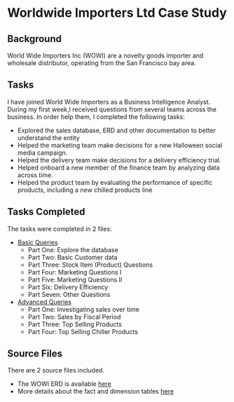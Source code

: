 # Worldwide Importers Ltd Case Study

## Background
World Wide Importers Inc (WOWI) are a novelty goods importer and wholesale distributor, operating from the San 
Francisco bay area.

## Tasks 
I have joined World Wide Importers as a Business Intelligence Analyst. During my first week,I received questions 
from several teams across the business. In order help them, I completed the following tasks:
- Explored the sales database, ERD and other documentation to better understand the entity
- Helped the marketing team make decisions for a new Halloween social media campaign.
- Helped the delivery team make decisions for a delivery efficiency trial.
- Helped onboard a new member of the finance team by analyzing data across time.
- Helped the product team by evaluating the performance of specific products, including a new chilled products line

## Tasks Completed
The tasks were completed in 2 files:
- [Basic Queries](WorkFiles/BasicQueries.md)
  - Part One: Explore the database
  - Part Two: Basic Customer data
  - Part Three: Stock Item (Product) Questions
  - Part Four: Marketing Questions I
  - Part Five: Marketing Questions II
  - Part Six: Delivery Efficiency
  - Part Seven: Other Questions
- [Advanced Queries](WorkFiles/AdvancedQueries.md)
  - Part One: Investigating sales over time
  - Part Two: Sales by Fiscal Period
  - Part Three: Top Selling Products
  - Part Four: Top Selling Chiller Products

## Source Files
There are 2 source files included. 
- The WOWI ERD is available [here](SourceFiles/WIWO_DWDocumentation.xlsx)
- More details about the fact and dimension tables [here](SourceFiles/WIWO_DWfactSaleERD.pdf)